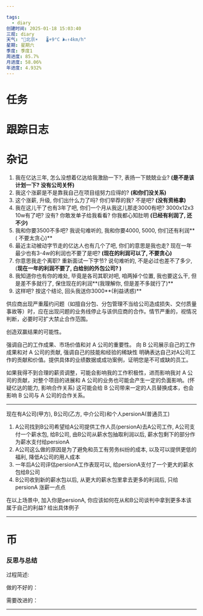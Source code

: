 ```yaml
---

tags:
  - diary
创建时间: 2025-01-18 15:03:40
三观: diary
天气: "🌱北京☀️   🌡️+9°C 🌬️↑4km/h"
星期: 星期六
季度: 季度1
周进度: 85.7%
月进度: 58.06%
年进度: 4.932%
---
```


# 任务



# 跟踪日志


# 杂记



1. 我在亿达三年, 怎么没想着亿达给我激励一下?, 表扬一下兢兢业业?  **(是不是该计划一下? 没有公司关怀)**
3. 我这个涨薪是不是靠我自己在项目组努力应得的? **(和你们没关系)**
4. 这个涨薪, 升级, 你们出什么力了吗?  你们举荐的我? 不是吧?  **(没有资格拿)**
5. 我在这儿干了也有3年了吧, 你们一个月从我这儿那走3000有吧?  3000x12x3 10w有了吧? 没有? 你敢发单子给我看看?  你我都心知肚明   **(已经有利润了, 还不少)**
6. 我和你要3500不多吧? 我说句难听的, 我和你要4000, 5000, 你们还有利润**( 不要太贪心)**
7. 最近主动被动字节走的亿达人也有几个了吧,  你们的意思是我也走?  现在一年最少也有3-4w的利润也不要了是吧? **(现在的利润可以了, 不要贪心)**
8. 你意思我走个离职? 重新面试一下字节? 说句难听的, 不是必过也差不了多少,   (**现在一年的利润不要了, 白给别的外包公司? )**
9. 我知道你也有你的难处, 毕竟是各司其职对吧, 咱两掉个位置, 我也要这么干, 但是差不多就行了, 保住现在的利润**(我理解你, 但是差不多就行了)**
10. 这样吧? 按这个结论, 回头我送你3000**(利益诱惑)**


供应商出现严重履约问题（如擅自分包、分包管理不当给公司造成损失、交付质量事故等）时，应在出现问题的业务线停止与该供应商的合作。情节严重的，视情况判断，必要时可扩大禁止合作范围。

创造双赢结果的可能性。


强调自己的工作成果、市场价值和对 A 公司的重要性。
向 B 公司展示自己的工作成果和对 A 公司的贡献, 强调自己的技能和经验的稀缺性
明确表达自己对A公司工作的贡献和价值。提供具体的业绩数据或成功案例，证明您是不可或缺的员工。


如果我得不到合理的薪资调整，可能会影响我的工作积极性，进而影响我对 A 公司的贡献，对整个项目的进展和 A 公司的业务也可能会产生一定的负面影响。(怀疑亿达的能力, 影响合作关系)
这可能会给 B 公司带来一定的人员替换成本，也会影响 B 公司与 A 公司的合作关系。




---


现在有A公司(甲方), B公司(乙方, 中介公司)和个人persionA(普通员工)
1. A公司找到B公司希望给A公司提供工作人员(persionA)去A公司工作, A公司支付一个薪水包, 给B公司, 由B公司从薪水包抽取利润以后, 薪水包剩下的部分作为薪水支付给persionA
2. A公司这么做的原因是为了避免和员工有劳务纠纷的成本, 以及可以提供更低的福利, 降低A公司的用人成本
3. 一年后A公司评估persionA工作表现可以, 给persionA支付了一个更大的薪水包给B公司
4. B公司收到新的薪水包以后, 从更大的薪水包里拿去更多的利润后, 只给persionA 涨薪一点点

在以上场景中, 加入你是persionA, 你应该如何在从和B公司谈判中拿到更多本该属于自己的利益? 给出具体例子










---


# 币

### 反思与总结

过程简述: 

做的不好的：

需要改进的：

---

